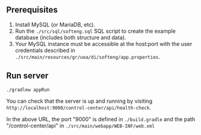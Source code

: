 
## Prerequisites

1. Install MySQL (or MariaDB, etc).
2. Run the `./src/sql/softeng.sql` SQL script to create the example database (includes both structure and data).
3. Your MySQL instance must be accessible at the host:port with the user credentials described in `./src/main/resources/gr/uoa/di/softeng/app.properties`.

## Run server

    ./gradlew appRun

You can check that the server is up and running by visiting `http://localhost:9000/control-center/api/health-check`.

In the above URL, the port "9000" is defined in `./build.gradle` and the path "/control-center/api" in `./src/main/webapp/WEB-INF/web.xml`

